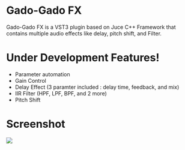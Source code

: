 # Gado-Gado FX


Gado-Gado FX is a VST3 plugin based on Juce C++ Framework that contains multiple audio effects like delay, pitch shift, and Filter. 


# Under Development Features!

  - Parameter automation
  - Gain Control
  - Delay Effect (3 paramter included : delay time, feedback, and mix)
  - IIR Filter (HPF, LPF, BPF, and 2 more)
  - Pitch Shift

# Screenshot
![](https://ibb.co/XYWkGPN)

